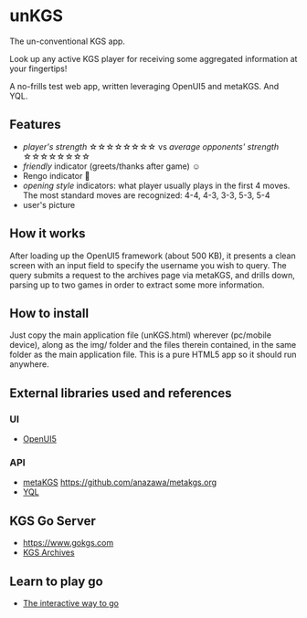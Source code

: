 # unKGS
The un-conventional KGS app.

Look up any active KGS player for receiving some aggregated information at your fingertips!

A no-frills test web app, written leveraging OpenUI5 and metaKGS.  And YQL.


## Features
 - *player's strength* ☆☆☆☆☆☆☆☆ vs *_average_ opponents' strength* ☆☆☆☆☆☆☆☆
 - _friendly_ indicator (greets/thanks after game) ☺
 - Rengo indicator 👥
 - _opening style_ indicators: what player usually plays in the first 4 moves. The most standard moves are recognized: 4-4, 4-3, 3-3, 5-3, 5-4
 - user's picture

  
## How it works

After loading up the OpenUI5 framework (about 500 KB), it presents a clean screen with an input field to specify the username you wish to query.
The query submits a request to the archives page via metaKGS, and drills down, parsing up to two games in order to extract some more information.


## How to install

Just copy the main application file (unKGS.html) wherever (pc/mobile device), along as the img/ folder and the files therein contained, in the same folder as the main application file.  This is a pure HTML5 app so it should run anywhere.


## External libraries used and references

### UI
 - [OpenUI5](http://openui5.org)
 
### API
 - [metaKGS](https://metakgs.org) https://github.com/anazawa/metakgs.org
 - [YQL](https://developer.yahoo.com/yql/)

## KGS Go Server
 - https://www.gokgs.com
 - [KGS Archives](https://www.gokgs.com/archives.jsp)

## Learn to play go
 - [The interactive way to go](http://playgo.to/iwtg/en/)
